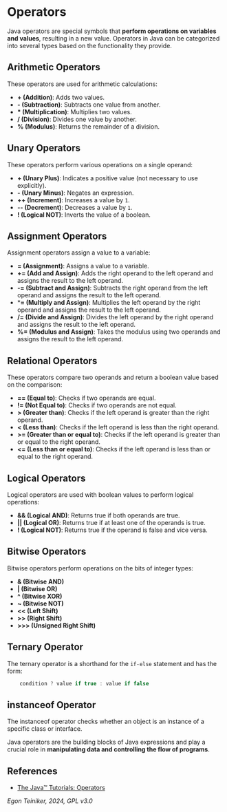 # Operators 

Java operators are special symbols that **perform operations on variables and values**, 
resulting in a new value. Operators in Java can be categorized into several types based 
on the functionality they provide.

## Arithmetic Operators
These operators are used for arithmetic calculations:

* **+ (Addition)**: Adds two values.
* **- (Subtraction)**: Subtracts one value from another.
* **\* (Multiplication)**: Multiplies two values.
* **/ (Division)**: Divides one value by another.
* **% (Modulus)**: Returns the remainder of a division.

## Unary Operators
These operators perform various operations on a single operand:

* **+ (Unary Plus)**: Indicates a positive value (not necessary to use explicitly).
* **- (Unary Minus)**: Negates an expression.
* **++ (Increment)**: Increases a value by `1`.
* **-- (Decrement)**: Decreases a value by `1`.
* **! (Logical NOT)**: Inverts the value of a boolean.

## Assignment Operators
Assignment operators assign a value to a variable:

* **= (Assignment)**: Assigns a value to a variable.
* **+= (Add and Assign)**: Adds the right operand to the left operand and assigns 
    the result to the left operand.
* **-= (Subtract and Assign)**: Subtracts the right operand from the left operand 
    and assigns the result to the left operand.
* ***= (Multiply and Assign)**: Multiplies the left operand by the right operand 
    and assigns the result to the left operand.
* **/= (Divide and Assign)**: Divides the left operand by the right operand and 
    assigns the result to the left operand.
* **%= (Modulus and Assign)**: Takes the modulus using two operands and assigns 
    the result to the left operand.

## Relational Operators
These operators compare two operands and return a boolean value based on the comparison:

* **== (Equal to)**: Checks if two operands are equal.
* **!= (Not Equal to)**: Checks if two operands are not equal.
* **> (Greater than)**: Checks if the left operand is greater than the right operand.
* **< (Less than)**: Checks if the left operand is less than the right operand.
* **>= (Greater than or equal to)**: Checks if the left operand is greater than or 
    equal to the right operand.
* **<= (Less than or equal to)**: Checks if the left operand is less than or equal 
    to the right operand. 

## Logical Operators
Logical operators are used with boolean values to perform logical operations:

* **&& (Logical AND)**: Returns true if both operands are true.
* **|| (Logical OR)**: Returns true if at least one of the operands is true.
* **! (Logical NOT)**: Returns true if the operand is false and vice versa.


## Bitwise Operators
Bitwise operators perform operations on the bits of integer types:

* **& (Bitwise AND)**
* **| (Bitwise OR)**
* **^ (Bitwise XOR)**
* **\~ (Bitwise NOT)**
* **<< (Left Shift)**
* **>> (Right Shift)**
* **>>> (Unsigned Right Shift)**


## Ternary Operator
The ternary operator is a shorthand for the `if-else` statement and has 
the form: 
```Java
    condition ? value if true : value if false
```

## instanceof Operator
The instanceof operator checks whether an object is an instance of a specific class 
or interface.

Java operators are the building blocks of Java expressions and play a crucial role 
in **manipulating data and controlling the flow of programs**.


## References

* [The Java™ Tutorials: Operators](https://docs.oracle.com/javase/tutorial/java/nutsandbolts/operators.html)

*Egon Teiniker, 2024, GPL v3.0*



